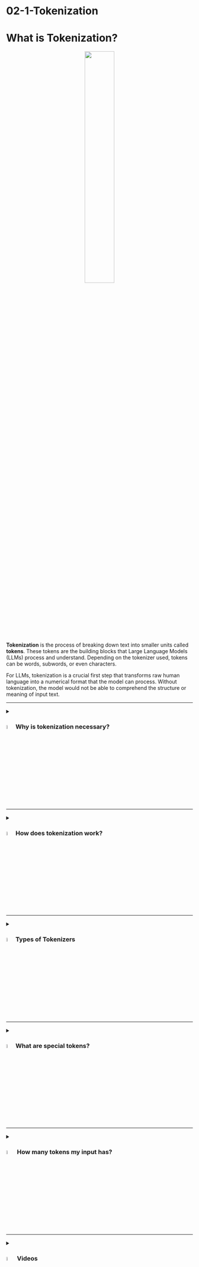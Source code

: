 # 02-1-Tokenization

# What is Tokenization?

<div align="center">
  <img src="https://thumbs2.imgbox.com/32/19/hjPPYYNR_t.jpg" width="40%">
</div>
<br/>

**Tokenization** is the process of breaking down text into smaller units called **tokens**. These tokens are the building blocks that Large Language Models (LLMs) process and understand. Depending on the tokenizer used, tokens can be words, subwords, or even characters.

For LLMs, tokenization is a crucial first step that transforms raw human language into a numerical format that the model can process. Without tokenization, the model would not be able to comprehend the structure or meaning of input text.

---

<details><summary> <h3><a href="#"><img src="https://cdn-icons-png.flaticon.com/512/4133/4133589.png" width="5%"></a>Why is tokenization necessary?</h3></summary>

Tokenization is critical for several reasons:

- **Preprocessing**: Converts raw text into manageable units that a model can process.
- **Vocabulary Mapping**: Assigns each token an ID using a vocabulary.
- **Efficiency**: Subword-based tokenization reduces the vocabulary size and handles unknown words.
- **Consistency**: Ensures standardized input representation across different samples.

</details>

---

<details><summary><h3><a href="#"><img src="https://cdn-icons-png.flaticon.com/512/2833/2833807.png" width="5%"></a>How does tokenization work?</h3></summary>

Tokenization involves a few important steps:

1. **Input Text**
   - Example: `"Transformers are powerful."`

2. **Split into Tokens**
   - Tokenizer splits text into smaller parts.
   - Word-level: `["Transformers", "are", "powerful", "."]`
   - Subword-level (e.g., BPE): `["Transform", "ers", "are", "power", "ful", "."]`

3. **Map Tokens to IDs**
   - Each token is mapped to a unique ID in the vocabulary.
   - Example: `"Transformers"` → `37429`, `"are"` → `793`

4. **Feed into Model**
   - The sequence of token IDs is passed to the model for further processing.

---

### Visual Example

```text
Input Text:       "I love transformers!"
Tokens:           ["I", "love", "transform", "ers", "!"]
Token IDs:        [40, 567, 12098, 390, 0]
```

</details>

---

<details><summary><h3><a href="#"><img src="https://cdn-icons-png.flaticon.com/512/3588/3588592.png" width="5%"></a>Types of Tokenizers</h3></summary>

There are several types of tokenizers used in LLMs:

- **Whitespace Tokenizer**: Splits text based on spaces. Not robust for NLP tasks.
- **WordPiece**: Breaks down rare words into subword units. Used in BERT.
- **Byte Pair Encoding (BPE)**: Merges frequent character pairs. Used in GPT models.
- **Unigram**: Selects the most probable subword units based on a statistical model. Used in SentencePiece.
- **Character-Level**: Breaks text into single characters. Rare but useful for small vocabularies.

Each tokenizer balances vocabulary size, coverage, and efficiency.

</details>

---

<details><summary><h3><a href="#"><img src="https://cdn-icons-png.flaticon.com/512/1705/1705312.png" width="5%"></a>What are special tokens?</h3></summary>

Special tokens have specific purposes in LLMs:

- `<pad>`: Used to pad sequences to the same length.
- `<bos>` / `<s>`: Beginning of sentence token.
- `<eos>` / `</s>`: End of sentence token.
- `<unk>`: Unknown token for rare or out-of-vocabulary words.
- `<cls>`, `<sep>`: Used in BERT for classification and separating segments.

These tokens help guide the model's understanding of structure and context.

</details>

---


<details><summary><h3><a href="#"><img src="https://cdn-icons-png.flaticon.com/512/954/954591.png" width="5%"></a> How many tokens my input has?</h3></summary>

You can count tokens using tools like:

- **OpenAI Tokenizer**: [https://platform.openai.com/tokenizer](https://platform.openai.com/tokenizer)
- **Hugging Face Tokenizer**: Use `tokenizer.encode()` in Python
- **tiktoken** (OpenAI’s tokenizer library)

💡 **Tip**: The number of tokens is not equal to the number of words. For example:

```text
Text: "ChatGPT is amazing!"
Tokens: ["Chat", "G", "PT", " is", " amazing", "!"]
Token Count: 6
```

</details>

---

<details><summary><h3><a href="#"><img src="https://cdn-icons-png.flaticon.com/512/2965/2965363.png" width="5%"></a> Videos</h3></summary>
  <div align="center">
    <a href="https://www.youtube.com/watch?v=OjrGu0L5K7M" target="_blank">
        <img width="640" height="360" src="https://i.ytimg.com/vi_webp/OjrGu0L5K7M/maxresdefault.webp"/>
    </a>
    
  </div>
  <hr/>
  <div align="center">
    <a href="https://www.youtube.com/watch?v=zduSFxRajkE" target="_blank">
        <img width="640" height="360" src="https://i.ytimg.com/vi/zduSFxRajkE/maxresdefault.jpg"/>
    </a>
  </div>
  
  
</details>

